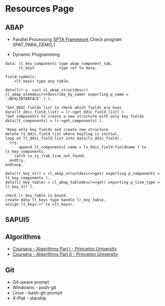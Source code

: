 # Resources Page

## ABAP
- Parallel Processing
      [SPTA Framework](http://mysapbook.blogspot.co.uk/2013/12/spta-framework-parallel-processing.html)
      Check program SPAT_PARA_DEMO_1

- Dynamic Programming

```abap
data: lt_key_components type abap_component_tab,
      lt_keys           type ref to data.

field-symbols:
    <lt_keys> type any table.

data(lr) =  cast cl_abap_structdescr( cl_abap_elemdescr=>describe_by_name( exporting p_name = '/BFH/INTERFACE' ) ).

"Get DDIC fields list to check which fields are keys
data(lt_ddic_field_list) = lr->get_ddic_field_list( ).
"Get components to create a new structure with only key fields
data(lt_components) = lr->get_components( ).

"Keep only key fields and create new structure
delete lt_ddic_field_list where keyflag is initial.
loop at lt_ddic_field_list into data(ls_ddic_field).
  try.
      append lt_components[ name = ls_ddic_field-fieldname ] to lt_key_components.
    catch cx_sy_itab_line_not_found.
  endtry.
endloop.

data(lr_key_str) = cl_abap_structdescr=>get( exporting p_components = lt_key_components ).
data(lr_key_table) = cl_abap_tabledescr=>get( exporting p_line_type = lr_key_str ).

check lr_key_table is bound.
create data lt_keys type handle lr_key_table.
assign lt_keys->* to <lt_keys>.
```

## SAPUI5

## Algorithms

- [Coursera - Algorithms Part I - Princeton University](https://www.coursera.org/learn/algorithms-part1)
- [Coursera - Algorithms Part II - Princeton University](https://www.coursera.org/learn/algorithms-part2)

## Git
- Git-aware prompt
 - Windowns - posh-git
 - Linux - bash-git-prompt
 - X-Plat - starship
